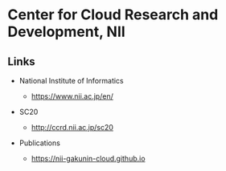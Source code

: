 # Center for Cloud Research and Development, NII
## Links
- National Institute of Informatics
  - https://www.nii.ac.jp/en/
  
- SC20
  - http://ccrd.nii.ac.jp/sc20

- Publications
  - https://nii-gakunin-cloud.github.io
